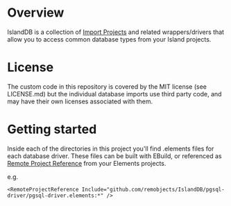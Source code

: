 # Overview

IslandDB is a collection of [Import Projects](https://docs.elementscompiler.com/Tools/FXGen/ImportProjects) and related wrappers/drivers that allow you to access common database types from your Island projects.

# License

The custom code in this repository is covered by the MIT license (see LICENSE.md) but the individual database imports use third party code, and may have their own licenses associated with them.

# Getting started

Inside each of the directories in this project you'll find .elements files for each database driver. These files can be built with EBuild, or referenced as [Remote Project Reference](https://docs.elementscompiler.com/Projects/References/RemoteProjectReferences) from your Elements projects.

e.g.

```
<RemoteProjectReference Include="github.com/remobjects/IslandDB/pgsql-driver/pgsql-driver.elements:*" />
```

